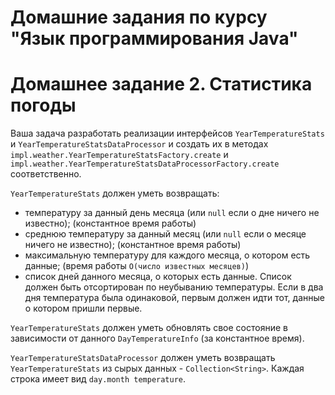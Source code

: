 # Домашние задания по курсу "Язык программирования Java"

# Домашнее задание 2. Статистика погоды

Ваша задача разработать реализации интерфейсов `YearTemperatureStats` и `YearTemperatureStatsDataProcessor` и
создать их в методах `impl.weather.YearTemperatureStatsFactory.create` и `impl.weather.YearTemperatureStatsDataProcessorFactory.create` соответственно.

`YearTemperatureStats` должен уметь возвращать:
* температуру за данный день месяца (или `null` если о дне ничего не известно); (константное время работы)
* среднюю температуру за данный месяц (или `null` если о месяце ничего не известно); (константное время работы)
* максимальную температуру для каждого месяца, о котором есть данные; (время работы `O(число известных месяцев)`)
* список дней данного месяца, о которых есть данные.
  Список должен быть отсортирован по неубыванию температуры.
  Если в два дня температура была одинаковой, первым должен идти тот, данные о котором пришли первые.

`YearTemperatureStats` должен уметь обновлять свое состояние в зависимости от данного `DayTemperatureInfo` (за константное время).

`YearTemperatureStatsDataProcessor` должен уметь возвращать `YearTemperatureStats` из сырых данных - `Collection<String>`.
Каждая строка имеет вид `day.month temperature`.